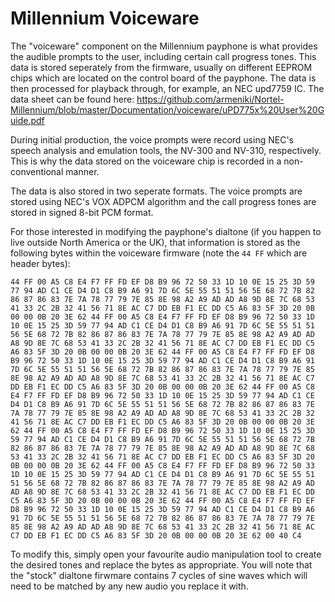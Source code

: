 # Millennium Voiceware

The "voiceware" component on the Millennium payphone is what provides the audible prompts to the user, including certain call progress tones.  This data is stored seperately from the firmware, usually on different EEPROM chips which are located on the control board of the payphone.  The data is then processed for playback through, for example, an NEC upd7759 IC.  The data sheet can be found here:
https://github.com/armeniki/Nortel-Millennium/blob/master/Documentation/voiceware/uPD775x%20User%20Guide.pdf

During initial production, the voice prompts were record using NEC's speech analysis and emulation tools, the NV-300 and NV-310, respectively.  This is why the data stored on the voiceware chip is recorded in a non-conventional manner.

The data is also stored in two seperate formats.  The voice prompts are stored using NEC's VOX ADPCM algorithm and the call progress tones are stored in signed 8-bit PCM format.

For those interested in modifying the payphone's dialtone (if you happen to live outside North America or the UK), that information is stored as the following bytes within the voiceware firmware (note the ```44 FF``` which are header bytes):

```44 FF 00 A5 C8 E4 F7 FF FD EF D8 B9 96 72 50 33 1D 10 0E 15 25 3D 59 77 94 AD C1 CE D4 D1 C8 B9 A6 91 7D 6C 5E 55 51 51 56 5E 68 72 7B 82 86 87 86 83 7E 7A 78 77 79 7E 85 8E 98 A2 A9 AD AD A8 9D 8E 7C 68 53 41 33 2C 2B 32 41 56 71 8E AC C7 DD EB F1 EC DD C5 A6 83 5F 3D 20 0B 00 00 0B 20 3E 62 44 FF 00 A5 C8 E4 F7 FF FD EF D8 B9 96 72 50 33 1D 10 0E 15 25 3D 59 77 94 AD C1 CE D4 D1 C8 B9 A6 91 7D 6C 5E 55 51 51 56 5E 68 72 7B 82 86 87 86 83 7E 7A 78 77 79 7E 85 8E 98 A2 A9 AD AD A8 9D 8E 7C 68 53 41 33 2C 2B 32 41 56 71 8E AC C7 DD EB F1 EC DD C5 A6 83 5F 3D 20 0B 00 00 0B 20 3E 62 44 FF 00 A5 C8 E4 F7 FF FD EF D8 B9 96 72 50 33 1D 10 0E 15 25 3D 59 77 94 AD C1 CE D4 D1 C8 B9 A6 91 7D 6C 5E 55 51 51 56 5E 68 72 7B 82 86 87 86 83 7E 7A 78 77 79 7E 85 8E 98 A2 A9 AD AD A8 9D 8E 7C 68 53 41 33 2C 2B 32 41 56 71 8E AC C7 DD EB F1 EC DD C5 A6 83 5F 3D 20 0B 00 00 0B 20 3E 62 44 FF 00 A5 C8 E4 F7 FF FD EF D8 B9 96 72 50 33 1D 10 0E 15 25 3D 59 77 94 AD C1 CE D4 D1 C8 B9 A6 91 7D 6C 5E 55 51 51 56 5E 68 72 7B 82 86 87 86 83 7E 7A 78 77 79 7E 85 8E 98 A2 A9 AD AD A8 9D 8E 7C 68 53 41 33 2C 2B 32 41 56 71 8E AC C7 DD EB F1 EC DD C5 A6 83 5F 3D 20 0B 00 00 0B 20 3E 62 44 FF 00 A5 C8 E4 F7 FF FD EF D8 B9 96 72 50 33 1D 10 0E 15 25 3D 59 77 94 AD C1 CE D4 D1 C8 B9 A6 91 7D 6C 5E 55 51 51 56 5E 68 72 7B 82 86 87 86 83 7E 7A 78 77 79 7E 85 8E 98 A2 A9 AD AD A8 9D 8E 7C 68 53 41 33 2C 2B 32 41 56 71 8E AC C7 DD EB F1 EC DD C5 A6 83 5F 3D 20 0B 00 00 0B 20 3E 62 44 FF 00 A5 C8 E4 F7 FF FD EF D8 B9 96 72 50 33 1D 10 0E 15 25 3D 59 77 94 AD C1 CE D4 D1 C8 B9 A6 91 7D 6C 5E 55 51 51 56 5E 68 72 7B 82 86 87 86 83 7E 7A 78 77 79 7E 85 8E 98 A2 A9 AD AD A8 9D 8E 7C 68 53 41 33 2C 2B 32 41 56 71 8E AC C7 DD EB F1 EC DD C5 A6 83 5F 3D 20 0B 00 00 0B 20 3E 62 44 FF 00 A5 C8 E4 F7 FF FD EF D8 B9 96 72 50 33 1D 10 0E 15 25 3D 59 77 94 AD C1 CE D4 D1 C8 B9 A6 91 7D 6C 5E 55 51 51 56 5E 68 72 7B 82 86 87 86 83 7E 7A 78 77 79 7E 85 8E 98 A2 A9 AD AD A8 9D 8E 7C 68 53 41 33 2C 2B 32 41 56 71 8E AC C7 DD EB F1 EC DD C5 A6 83 5F 3D 20 0B 00 00 0B 20 3E 62 00 40 C4```

To modify this, simply open your favourite audio manipulation tool to create the desired tones and replace the bytes as appropriate.  You will note that the "stock" dialtone firwmare contains 7 cycles of sine waves which will need to be matched by any new audio you replace it with.


